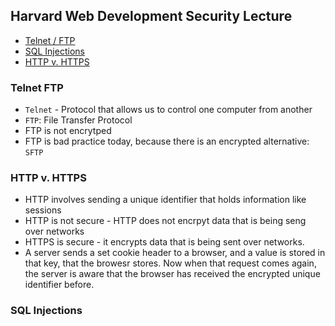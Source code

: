 ## Harvard Web Development Security Lecture  
* [Telnet / FTP](#telnet-ftp)
* [SQL Injections](#sql-injections)
* [HTTP v. HTTPS](#http-v-https)

### Telnet FTP
  * `Telnet` - Protocol that allows us to control one computer from another
  * `FTP`: File Transfer Protocol
  * FTP is not encrytped
  * FTP is bad practice today, because there is an encrypted alternative: `SFTP`

### HTTP v. HTTPS
  * HTTP involves sending a unique identifier that holds information like sessions
  * HTTP is not secure - HTTP does not encrpyt data that is being seng over networks
  * HTTPS is secure - it encrypts data that is being sent over networks.
  * A server sends a set cookie header to a browser, and a value is stored in that key, that the browesr stores. Now when that request comes again, the server is aware that the browser has received the encrypted unique identifier before. 

### SQL Injections


